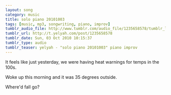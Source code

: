 ```yaml
---
layout: song
category: music
title: solo piano 20101003
tags: [music, mp3, songwriting, piano, improv]
tumblr_audio_file: http://www.tumblr.com/audio_file/1235658578/tumblr_l9pzq1bCT81qzo4ep
tumblr_url: http://t.yelyah.com/post/1235658578
tumblr_date: Sun, 03 Oct 2010 10:15:37
tumblr_type: audio
tumblr_teaser: yelyah - "solo piano 20101003" piano improv
---
```

It feels like just yesterday, we were having heat warnings for temps in the 100s.

Woke up this morning and it was 35 degrees outside.

Where'd fall go?
